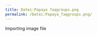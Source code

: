 ```yaml
---
title: Datei:Papaya faqgroups.png
permalink: /Datei:Papaya_faqgroups.png/
---
```


Importing image file